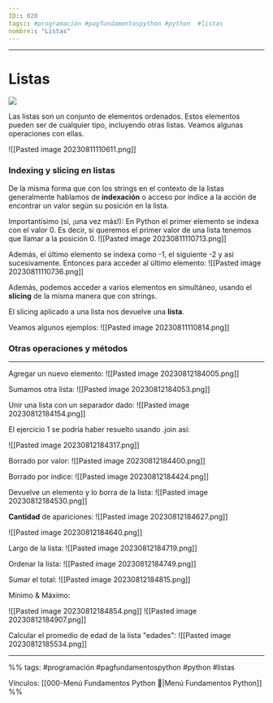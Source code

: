 ```yaml
---
ID:: 020
tags:: #programación #pagfundamentospython #python  #listas
nombre:: "Listas"
---
```

___

# Listas

![](https://youtu.be/-yqL1VUYvrw?t=2232)

Las listas son un conjunto de elementos ordenados. Estos elementos pueden ser de cualquier tipo, incluyendo otras listas. Veamos algunas operaciones con ellas.

![[Pasted image 20230811110611.png]]

### Indexing y slicing en listas
De la misma forma que con los strings en el contexto de la listas generalmente hablamos de **indexación** o acceso por índice a la acción de encontrar un valor según su posición en la lista.

Importantísimo (sí, ¡una vez más!): En Python el primer elemento se indexa con el valor 0. Es decir, si queremos el primer valor de una lista tenemos que llamar a la posición 0.
![[Pasted image 20230811110713.png]]

Además, el último elemento se indexa como -1, el siguiente -2 y así sucesivamente. Entonces para acceder al último elemento:
![[Pasted image 20230811110736.png]]

Además, podemos acceder a varios elementos en simultáneo, usando el **slicing** de la misma manera que con strings.

El slicing aplicado a una lista nos devuelve una **lista**.

Veamos algunos ejemplos:
![[Pasted image 20230811110814.png]]


### Otras operaciones y métodos

---

Agregar un nuevo elemento:
![[Pasted image 20230812184005.png]]

Sumamos otra lista:
![[Pasted image 20230812184053.png]]

Unir una lista con un separador dado:
![[Pasted image 20230812184154.png]]

El ejercicio 1 se podría haber resuelto usando .join así:

![[Pasted image 20230812184317.png]]

Borrado por valor:
![[Pasted image 20230812184400.png]]

Borrado por índice:
![[Pasted image 20230812184424.png]]


Devuelve un elemento y lo borra de la lista:
![[Pasted image 20230812184530.png]]


**Cantidad** de apariciones:
![[Pasted image 20230812184627.png]]

![[Pasted image 20230812184640.png]]

Largo de la lista:
![[Pasted image 20230812184719.png]]

Ordenar la lista:
![[Pasted image 20230812184749.png]]

Sumar el total:
![[Pasted image 20230812184815.png]]

Mínimo & Máximo:

![[Pasted image 20230812184854.png]]
![[Pasted image 20230812184907.png]]


Calcular el promedio de edad de la lista "edades":
![[Pasted image 20230812185534.png]]




___

%%
tags:  #programación #pagfundamentospython #python   #listas

Vínculos:   [[000-Menú Fundamentos Python 📃|Menú Fundamentos Python]]
%%